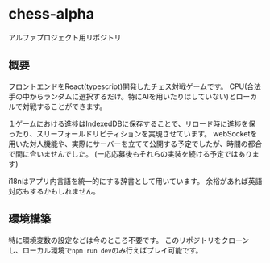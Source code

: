 # chess-alpha

アルファプロジェクト用リポジトリ

## 概要

フロントエンドをReact(typescript)開発したチェス対戦ゲームです。
CPU(合法手の中からランダムに選択するだけ。特にAIを用いたりはしていない)とローカルで対戦することができます。

１ゲームにおける進捗はIndexedDBに保存することで、リロード時に進捗を保ったり、スリーフォールドリピティションを実現させています。
webSocketを用いた対人機能や、実際にサーバーを立てて公開する予定でしたが、時間の都合で間に合いませんでした。
(一応応募後もそれらの実装を続ける予定ではあります)

i18nはアプリ内言語を統一的にする辞書として用いています。
余裕があれば英語対応もするかもしれません。

## 環境構築

特に環境変数の設定などは今のところ不要です。
このリポジトリをクローンし、ローカル環境で`npm run dev`のみ行えばプレイ可能です。
